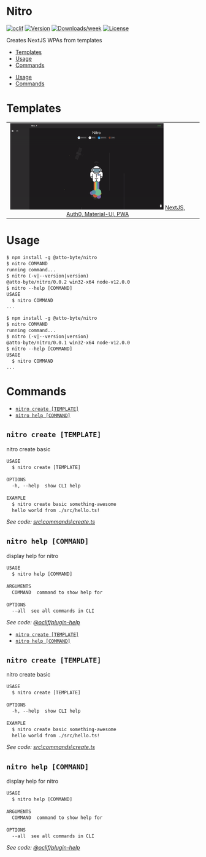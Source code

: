 # Nitro

[![oclif](https://img.shields.io/badge/cli-oclif-brightgreen.svg)](https://oclif.io)
[![Version](https://img.shields.io/npm/v/nitro.svg)](https://npmjs.org/package/nitro)
[![Downloads/week](https://img.shields.io/npm/dw/nitro.svg)](https://npmjs.org/package/nitro)
[![License](https://img.shields.io/npm/l/nitro.svg)](https://github.com/williamluke4/nitro/blob/master/package.json)

Creates NextJS WPAs from templates

<!-- toc -->

- [Templates](#templates)
- [Usage](#usage)
- [Commands](#commands)
<!-- tocstop -->

* [Usage](#usage)
* [Commands](#commands)
<!-- tocstop -->

# Templates
| | | |
|:-------------------------:|:-------------------------:|:-------------------------:|
| <img src="./templates/basic/nitro.gif" alt="drawing" width="400"/> [NextJS, Auth0, Material-UI, PWA](./templates/basic/README.md) | | |



# Usage

<!-- usage -->

```sh-session
$ npm install -g @atto-byte/nitro
$ nitro COMMAND
running command...
$ nitro (-v|--version|version)
@atto-byte/nitro/0.0.2 win32-x64 node-v12.0.0
$ nitro --help [COMMAND]
USAGE
  $ nitro COMMAND
...
```

<!-- usagestop -->

```sh-session
$ npm install -g @atto-byte/nitro
$ nitro COMMAND
running command...
$ nitro (-v|--version|version)
@atto-byte/nitro/0.0.1 win32-x64 node-v12.0.0
$ nitro --help [COMMAND]
USAGE
  $ nitro COMMAND
...
```

<!-- usagestop -->

# Commands

<!-- commands -->

- [`nitro create [TEMPLATE]`](#nitro-create-template)
- [`nitro help [COMMAND]`](#nitro-help-command)

## `nitro create [TEMPLATE]`

nitro create basic

```
USAGE
  $ nitro create [TEMPLATE]

OPTIONS
  -h, --help  show CLI help

EXAMPLE
  $ nitro create basic something-awesome
  hello world from ./src/hello.ts!
```

_See code: [src\commands\create.ts](https://github.com/williamluke4/nitro/blob/v0.0.2/src\commands\create.ts)_

## `nitro help [COMMAND]`

display help for nitro

```
USAGE
  $ nitro help [COMMAND]

ARGUMENTS
  COMMAND  command to show help for

OPTIONS
  --all  see all commands in CLI
```

_See code: [@oclif/plugin-help](https://github.com/oclif/plugin-help/blob/v3.1.0/src\commands\help.ts)_

<!-- commandsstop -->

- [`nitro create [TEMPLATE]`](#nitro-create-template)
- [`nitro help [COMMAND]`](#nitro-help-command)

## `nitro create [TEMPLATE]`

nitro create basic

```
USAGE
  $ nitro create [TEMPLATE]

OPTIONS
  -h, --help  show CLI help

EXAMPLE
  $ nitro create basic something-awesome
  hello world from ./src/hello.ts!
```

_See code: [src\commands\create.ts](https://github.com/williamluke4/nitro/blob/v0.0.1/src\commands\create.ts)_

## `nitro help [COMMAND]`

display help for nitro

```
USAGE
  $ nitro help [COMMAND]

ARGUMENTS
  COMMAND  command to show help for

OPTIONS
  --all  see all commands in CLI
```

_See code: [@oclif/plugin-help](https://github.com/oclif/plugin-help/blob/v3.1.0/src\commands\help.ts)_

<!-- commandsstop -->
